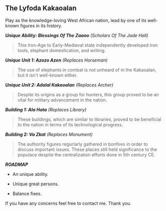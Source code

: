 ## The Lyfoda Kakaoalan  
Play as the knowledge-loving West African nation, lead by one of its well-known figures in its history.  

***Unique Ability: Blessings Of The Zaaoo** (Scholars Of The Jade Hall)*
> This Iron-Age to Early-Medieval state independently developed iron tools, elephant domestication, and writing. 

***Unique Unit 1: Azozo Azen** (Replaces Horseman)*  

> The use of elephants in combat is not unheard of in the Kakaoalan, but it isn't well-known either.

***Unique Unit 2: Adalal Kakaoalan** (Replaces Archer)*  

> Despite its origins as a group for hunters, this group proved to be an vital for military advancement in the nation.  

***Building 1: Ala Hata** (Replaces Library)*  

> These buildings, which are similar to libraries, proved to be beneficial to the nation in terms of its technological progress. 

***Building 2: Va Zkat** (Replaces Monument)*  

> The authority figures regurlarly gathered in bonfires in order to discuss important issues. These places still held significance to the populace despite the centralization efforts done in 5th century CE. 

***ROADMAP***
- An unique ability.

- Unique great persons.

- Balance fixes.

If you have any concerns feel free to contact me. Thank you.

